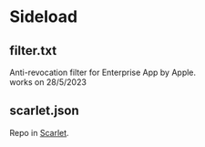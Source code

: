 # Sideload
## filter.txt
Anti-revocation filter for Enterprise App by Apple.  
works on 28/5/2023

## scarlet.json
Repo in [Scarlet](https://usescarlet.com).
